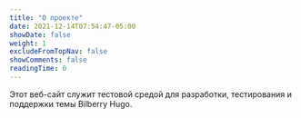 ```yaml
---
title: "О проекте"
date: 2021-12-14T07:54:47-05:00
showDate: false
weight: 1
excludeFromTopNav: false
showComments: false
readingTime: 0
---
```


Этот веб-сайт служит тестовой средой для разработки, тестирования и поддержки темы Bilberry Hugo.
